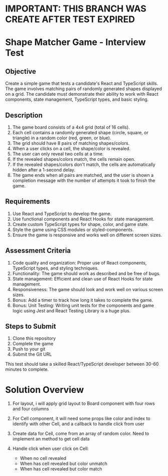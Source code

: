 # IMPORTANT: THIS BRANCH WAS CREATE AFTER TEST EXPIRED

# Shape Matcher Game - Interview Test

## Objective

Create a simple game that tests a candidate's React and TypeScript skills. The game involves matching pairs of randomly generated shapes displayed on a grid. The candidate must demonstrate their ability to work with React components, state management, TypeScript types, and basic styling.

## Description

1. The game board consists of a 4x4 grid (total of 16 cells).
2. Each cell contains a randomly generated shape (circle, square, or triangle) in a random color (red, green, or blue).
3. The grid should have 8 pairs of matching shapes/colors.
4. When a user clicks on a cell, the shape/color is revealed.
5. The user can only reveal two cells at a time.
6. If the revealed shapes/colors match, the cells remain open.
7. If the revealed shapes/colors don't match, the cells are automatically hidden after a 1-second delay.
8. The game ends when all pairs are matched, and the user is shown a completion message with the number of attempts it took to finish the game.

## Requirements

1. Use React and TypeScript to develop the game.
2. Use functional components and React Hooks for state management.
3. Create custom TypeScript types for shape, color, and game state.
4. Style the game using CSS modules or styled-components.
5. Ensure the game is responsive and works well on different screen sizes.

## Assessment Criteria

1. Code quality and organization: Proper use of React components, TypeScript types, and styling techniques.
2. Functionality: The game should work as described and be free of bugs.
3. State management: Efficient and clean use of React Hooks for state management.
4. Responsiveness: The game should look and work well on various screen sizes.
5. Bonus: Add a timer to track how long it takes to complete the game.
6. Bonus: Unit Testing: Writing unit tests for the components and game logic using Jest and React Testing Library is a huge plus.

## Steps to Submit

1. Clone this repository
2. Complete the game
3. Push to your git
4. Submit the Git URL

This test should take a skilled React/TypeScript developer between 30-60 minutes to complete.

# Solution Overview

1. For layout, i will apply grid layout to Board component with four rows and four columns

2. For Cell component, it will need some props like color and index to identify with other Cell, and a callback to handle click from user

3. Create data for Cell, come from an array of random color. Need to implement an method to get cell data

4. Handle click when user click on Cell:
   - When no cell revealed
   - When has cell revealed but color unmatch
   - When has cell revealed but color match
